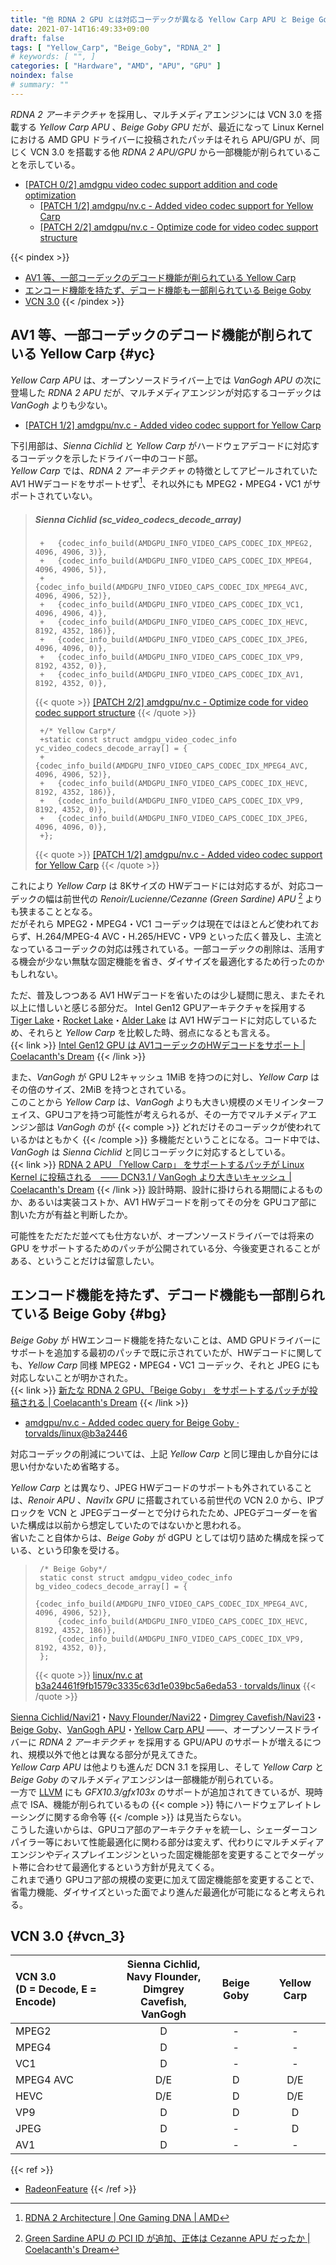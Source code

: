 ```yaml
---
title: "他 RDNA 2 GPU とは対応コーデックが異なる Yellow Carp APU と Beige Goby GPU"
date: 2021-07-14T16:49:33+09:00
draft: false
tags: [ "Yellow_Carp", "Beige_Goby", "RDNA_2" ]
# keywords: [ "", ]
categories: [ "Hardware", "AMD", "APU", "GPU" ]
noindex: false
# summary: ""
---
```


*RDNA 2 アーキテクチャ* を採用し、マルチメディアエンジンには VCN 3.0 を搭載する *Yellow Carp APU* 、*Beige Goby GPU* だが、最近になって Linux Kernel における AMD GPU ドライバーに投稿されたパッチはそれら APU/GPU が、同じく VCN 3.0 を搭載する他 *RDNA 2 APU/GPU* から一部機能が削られていることを示している。  

 * [[PATCH 0/2] amdgpu video codec support addition and code optimization](https://lists.freedesktop.org/archives/amd-gfx/2021-July/066547.html)
    * [[PATCH 1/2] amdgpu/nv.c - Added video codec support for Yellow Carp](https://lists.freedesktop.org/archives/amd-gfx/2021-July/066548.html)
    * [[PATCH 2/2] amdgpu/nv.c - Optimize code for video codec support structure](https://lists.freedesktop.org/archives/amd-gfx/2021-July/066549.html)

{{< pindex >}}
 * [AV1 等、一部コーデックのデコード機能が削られている Yellow Carp](#yc)
 * [エンコード機能を持たず、デコード機能も一部削られている Beige Goby](#bg)
 * [VCN 3.0](#vcn_3)
{{< /pindex >}}

## AV1 等、一部コーデックのデコード機能が削られている Yellow Carp {#yc}

*Yellow Carp APU* は、オープンソースドライバー上では *VanGogh APU* の次に登場した *RDNA 2 APU* だが、マルチメディアエンジンが対応するコーデックは *VanGogh* よりも少ない。  

 * [[PATCH 1/2] amdgpu/nv.c - Added video codec support for Yellow Carp](https://lists.freedesktop.org/archives/amd-gfx/2021-July/066548.html)

下引用部は、*Sienna Cichlid* と *Yellow Carp* がハードウェアデコードに対応するコーデックを示したドライバー中のコード部。  
*Yellow Carp* では、*RDNA 2 アーキテクチャ* の特徴としてアピールされていた AV1 HWデコードをサポートせず[^rdna_2]、それ以外にも MPEG2・MPEG4・VC1 がサポートされていない。  

[^czn]: [Green Sardine APU の PCI ID が追加、正体は Cezanne APU だったか | Coelacanth's Dream](/posts/2021/01/14/green_sardine-pciid/)
[^rdna_2]: [RDNA 2 Architecture | One Gaming DNA | AMD](https://www.amd.com/en/technologies/rdna-2)

 > ##### Sienna Cichlid (sc_video_codecs_decode_array)
 >
 > 		+	{codec_info_build(AMDGPU_INFO_VIDEO_CAPS_CODEC_IDX_MPEG2, 4096, 4906, 3)},
 > 		+	{codec_info_build(AMDGPU_INFO_VIDEO_CAPS_CODEC_IDX_MPEG4, 4096, 4906, 5)},
 > 		+	{codec_info_build(AMDGPU_INFO_VIDEO_CAPS_CODEC_IDX_MPEG4_AVC, 4096, 4906, 52)},
 > 		+	{codec_info_build(AMDGPU_INFO_VIDEO_CAPS_CODEC_IDX_VC1, 4096, 4906, 4)},
 > 		+	{codec_info_build(AMDGPU_INFO_VIDEO_CAPS_CODEC_IDX_HEVC, 8192, 4352, 186)},
 > 		+	{codec_info_build(AMDGPU_INFO_VIDEO_CAPS_CODEC_IDX_JPEG, 4096, 4096, 0)},
 > 		+	{codec_info_build(AMDGPU_INFO_VIDEO_CAPS_CODEC_IDX_VP9, 8192, 4352, 0)},
 > 		+	{codec_info_build(AMDGPU_INFO_VIDEO_CAPS_CODEC_IDX_AV1, 8192, 4352, 0)},
 >
 > {{< quote >}} [[PATCH 2/2] amdgpu/nv.c - Optimize code for video codec support structure](https://lists.freedesktop.org/archives/amd-gfx/2021-July/066549.html) {{< /quote >}}
 >
 > 		+/* Yellow Carp*/
 > 		+static const struct amdgpu_video_codec_info yc_video_codecs_decode_array[] = {
 > 		+	{codec_info_build(AMDGPU_INFO_VIDEO_CAPS_CODEC_IDX_MPEG4_AVC, 4096, 4906, 52)},
 > 		+	{codec_info_build(AMDGPU_INFO_VIDEO_CAPS_CODEC_IDX_HEVC, 8192, 4352, 186)},
 > 		+	{codec_info_build(AMDGPU_INFO_VIDEO_CAPS_CODEC_IDX_VP9, 8192, 4352, 0)},
 > 		+	{codec_info_build(AMDGPU_INFO_VIDEO_CAPS_CODEC_IDX_JPEG, 4096, 4096, 0)},
 > 		+};
 >
 > {{< quote >}} [[PATCH 1/2] amdgpu/nv.c - Added video codec support for Yellow Carp](https://lists.freedesktop.org/archives/amd-gfx/2021-July/066548.html) {{< /quote >}}

これにより *Yellow Carp* は 8Kサイズの HWデコードには対応するが、対応コーデックの幅は前世代の *Renoir/Lucienne/Cezanne (Green Sardine) APU* [^czn] よりも狭まることとなる。  
だがそれら MPEG2・MPEG4・VC1 コーデックは現在ではほとんど使われておらず、H.264/MPEG-4 AVC・H.265/HEVC・VP9 といった広く普及し、主流となっているコーデックの対応は残されている。一部コーデックの削除は、活用する機会が少ない無駄な固定機能を省き、ダイサイズを最適化するため行ったのかもしれない。  

ただ、普及しつつある AV1 HWデコードを省いたのは少し疑問に思え、またそれ以上に惜しいと感じる部分だ。 Intel Gen12 GPUアーキテクチャを採用する [Tiger Lake](/tags/tiger_lake)・[Rocket Lake](/tags/rocket_lake)・[Alder Lake](/tags/alder_lake) は AV1 HWデコードに対応しているため、それらと *Yellow Carp* を比較した時、弱点になるとも言える。  
{{< link >}} [Intel Gen12 GPU は AV1コーデックのHWデコードをサポート | Coelacanth's Dream](/posts/2020/07/09/intel-gen12-av1-decode/) {{< /link >}}

また、*VanGogh* が GPU L2キャッシュ 1MiB を持つのに対し、*Yellow Carp* はその倍のサイズ、2MiB を持つとされている。  
このことから *Yellow Carp* は、*VanGogh* よりも大きい規模のメモリインターフェイス、GPUコアを持つ可能性が考えられるが、その一方でマルチメディアエンジン部は *VanGogh* のが {{< comple >}} どれだけそのコーデックが使われているかはともかく {{< /comple >}} 多機能だということになる。コード中では、*VanGogh* は *Sienna Cichlid* と同じコーデックに対応するとしている。  
{{< link >}} [RDNA 2 APU 「Yellow Carp」 をサポートするパッチが Linux Kernel に投稿される　―― DCN3.1 / VanGogh より大きいキャッシュ | Coelacanth's Dream](/posts/2021/06/03/yellow_carp-apu-linux-kernel/#yc-cache) {{< /link >}}
設計時期、設計に掛けられる期間によるものか、あるいは実装コストか、AV1 HWデコードを削ってその分を GPUコア部に割いた方が有益と判断したか。  

可能性をただただ並べても仕方ないが、オープンソースドライバーでは将来の GPU をサポートするためのパッチが公開されている分、今後変更されることがある、ということだけは留意したい。  

## エンコード機能を持たず、デコード機能も一部削られている Beige Goby {#bg}

*Beige Goby* が HWエンコード機能を持たないことは、AMD GPUドライバーにサポートを追加する最初のパッチで既に示されていたが、HWデコードに関しても、*Yellow Carp* 同様 MPEG2・MPEG4・VC1 コーデック、それと JPEG にも対応しないことが明かされた。  
{{< link >}} [新たな RDNA 2 GPU、「Beige Goby」 をサポートするパッチが投稿される | Coelacanth's Dream](/posts/2021/05/13/amd-beige_goby/#vcn3) {{< /link >}}

 * [amdgpu/nv.c - Added codec query for Beige Goby · torvalds/linux@b3a2446](https://github.com/torvalds/linux/commit/b3a24461f9fb1579c3335c63d1e039bc5a6eda53#diff-29095eeae87881c774274edb9172812d9b05002a942494ba525a9198d56bacf0)

対応コーデックの削減については、上記 *Yellow Carp* と同じ理由しか自分には思い付かないため省略する。  

*Yellow Carp* とは異なり、JPEG HWデコードのサポートも外されていることは、*Renoir APU* 、*Navi1x GPU* に搭載されている前世代の VCN 2.0 から、IPブロックを VCN と JPEGデコーダーとで分けられたため、JPEGデコーダーを省いた構成は以前から想定していたのではないかと思われる。  
省いたこと自体からは、*Beige Goby* が dGPU としては切り詰めた構成を採っている、という印象を受ける。  

 > 		/* Beige Goby*/
 > 		static const struct amdgpu_video_codec_info bg_video_codecs_decode_array[] = {
 > 			{codec_info_build(AMDGPU_INFO_VIDEO_CAPS_CODEC_IDX_MPEG4_AVC, 4096, 4906, 52)},
 > 			{codec_info_build(AMDGPU_INFO_VIDEO_CAPS_CODEC_IDX_HEVC, 8192, 4352, 186)},
 > 			{codec_info_build(AMDGPU_INFO_VIDEO_CAPS_CODEC_IDX_VP9, 8192, 4352, 0)},
 > 		};
 >
 > {{< quote >}} [linux/nv.c at b3a24461f9fb1579c3335c63d1e039bc5a6eda53 · torvalds/linux](https://github.com/torvalds/linux/blob/b3a24461f9fb1579c3335c63d1e039bc5a6eda53/drivers/gpu/drm/amd/amdgpu/nv.c#L319) {{< /quote >}}

[^jpeg-dec]: [drm/amdgpu: add JPEG IP block type · torvalds/linux@8d1b04a](https://github.com/torvalds/linux/commit/8d1b04a6a1dc654d36ab51211fba7af86f0940e6)

[Sienna Cichlid/Navi21](/tags/sienna_cichlid)・[Navy Flounder/Navi22](/tags/navy_flounder)・[Dimgrey Cavefish/Navi23](/tags/dimgrey_cavefish)・[Beige Goby](/tags/beige_goby)、[VanGogh APU](/tags/vangogh)・[Yellow Carp APU](/tags/yellow_carp) ――、オープンソースドライバーに *RDNA 2 アーキテクチャ* を採用する GPU/APU のサポートが増えるにつれ、規模以外で他とは異なる部分が見えてきた。  
*Yellow Carp APU* は他よりも進んだ DCN 3.1 を採用し、そして *Yellow Carp* と *Beige Goby* のマルチメディアエンジンは一部機能が削られている。  
一方で [LLVM](/tags/llvm) にも *GFX10.3/gfx103x* のサポートが追加されてきているが、現時点で ISA、機能が削られているもの {{< comple >}} 特にハードウェアレイトレーシングに関する命令等 {{< /comple >}} は見当たらない。  
こうした違いからは、GPUコア部のアーキテクチャを統一し、シェーダーコンパイラー等において性能最適化に関わる部分は変えず、代わりにマルチメディアエンジンやディスプレイエンジンといった固定機能部を変更することでターゲット帯に合わせて最適化するという方針が見えてくる。  
これまで通り GPUコア部の規模の変更に加えて固定機能部を変更することで、省電力機能、ダイサイズといった面でより進んだ最適化が可能になると考えられる。  

## VCN 3.0 {#vcn_3}

| VCN 3.0<br>(D = Decode, E = Encode) | Sienna Cichlid,<br>Navy Flounder,<br>Dimgrey Cavefish,<br>VanGogh | Beige Goby | Yellow Carp |
| :-- | :--: | :--: | :--: |
| MPEG2 | D | - | - |
| MPEG4 | D | - | - |
| VC1   | D | - | - |
| MPEG4 AVC | D/E | D | D/E |
| HEVC | D/E | D | D/E |
| VP9 | D | D | D |
| JPEG | D | - | D |
| AV1 | D | - | - |

{{< ref >}}
 * [RadeonFeature](https://www.x.org/wiki/RadeonFeature/#radeonvcnvideocorenexthardware)
{{< /ref >}}

